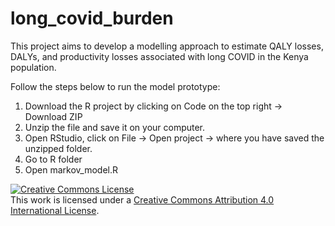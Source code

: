 # long_covid_burden

This project aims to develop a modelling approach to estimate QALY losses, DALYs, and productivity losses associated with long COVID in the Kenya population.

Follow the steps below to run the model prototype:

1. Download the R project by clicking on Code on the top right -> Download ZIP
2. Unzip the file and save it on your computer.
3. Open RStudio, click on File -> Open project -> where you have saved the unzipped folder.
4. Go to R folder
5. Open markov_model.R

<a rel="license" href="http://creativecommons.org/licenses/by/4.0/"><img alt="Creative Commons License" style="border-width:0" src="https://i.creativecommons.org/l/by/4.0/88x31.png" /></a><br />This work is licensed under a <a rel="license" href="http://creativecommons.org/licenses/by/4.0/">Creative Commons Attribution 4.0 International License</a>.